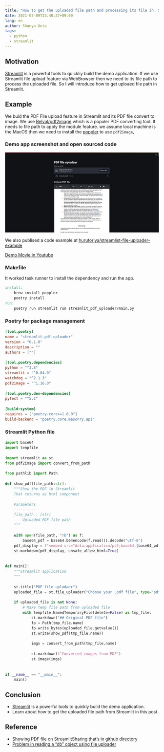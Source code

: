 ```yaml
---
title: "How to get the uploaded file path and processing its file in  Streamlit"
date: 2021-07-09T22:40:37+09:00
lang: en
author: Shunya Ueta
tags:
  - python
  - streamlit
---
```


## Motivation

[Streamlit](https://streamlit.io/) is a powerful tools to quickliy build the demo application.
If we use Streamlit file upload feature via WebBrowser then we need to its file path to process the uploaded file.
So I will introduce how to get uploaed file path in Streamlit.

## Example

We buid the PDF File upload feature in Streamlit and its PDF file convert to image.
We use [Belval/pdf2image](https://github.com/Belval/pdf2image) which is a populer PDF converting tool. It needs to file path to apply the module feature. we assume local machine is the MacOS then we need to install the [poppler](https://poppler.freedesktop.org/) to use `pdf2image`,

### Demo app screenshot and open sourced code

![get the uploaded file path in Streamlit](/posts/2021-07-09/images/1.png)

We also publised a code example at [hurutoriya/streamlist-file-uploader-example](https://github.com/hurutoriya/streamlist-file-uploader-example)

[Demo Movie in Youtube](https://youtu.be/ILGVapirwlg)

### Makefile

It worked task runner to install the dependency and run the app.

```makefile
install:
	brew install poppler
	poetry install
run:
	poetry run streamlit run streamlit_pdf_uploader/main.py
```

### Poetry for package management

```toml
[tool.poetry]
name = "streamlit-pdf-uploader"
version = "0.1.0"
description = ""
authors = [""]

[tool.poetry.dependencies]
python = "^3.8"
streamlit = "^0.84.0"
watchdog = "^2.1.3"
pdf2image = "^1.16.0"

[tool.poetry.dev-dependencies]
pytest = "^5.2"

[build-system]
requires = ["poetry-core>=1.0.0"]
build-backend = "poetry.core.masonry.api"
```

### Streamlit Python file

```python
import base64
import tempfile

import streamlit as st
from pdf2image import convert_from_path

from pathlib import Path

def show_pdf(file_path:str):
    """Show the PDF in Streamlit
    That returns as html component

    Parameters
    ----------
    file_path : [str]
        Uploaded PDF file path
    """

    with open(file_path, "rb") as f:
        base64_pdf = base64.b64encode(f.read()).decode("utf-8")
    pdf_display = f'<embed src="data:application/pdf;base64,{base64_pdf}" width="100%" height="1000" type="application/pdf">'
    st.markdown(pdf_display, unsafe_allow_html=True)


def main():
    """Streamlit application
    """

    st.title("PDF file uplodaer")
    uploaded_file = st.file_uploader("Choose your .pdf file", type="pdf")

    if uploaded_file is not None:
        # Make temp file path from uploaded file
        with tempfile.NamedTemporaryFile(delete=False) as tmp_file:
            st.markdown("## Original PDF file")
            fp = Path(tmp_file.name)
            fp.write_bytes(uploaded_file.getvalue())
            st.write(show_pdf(tmp_file.name))

            imgs = convert_from_path(tmp_file.name)

            st.markdown(f"Converted images from PDF")
            st.image(imgs)


if __name__ == "__main__":
    main()

```

## Conclusion

- [Streamlit](https://streamlit.io/) is a powerful tools to quickly build the demo application.
- Learn about how to get the uploaded file path from Streamlit in this post.

## Reference

- [Showing PDF file on StreamlitSharing that’s in github directory](https://discuss.streamlit.io/t/showing-pdf-file-on-streamlitsharing-thats-in-github-directory/11955)
- [Problem in reading a “db” object using file uploader](https://discuss.streamlit.io/t/problem-in-reading-a-db-object-using-file-uploader/3064/10)
